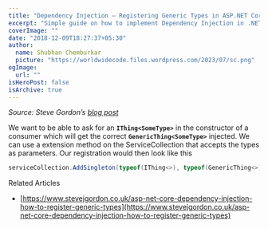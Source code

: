 ```yaml
---
title: "Dependency Injection – Registering Generic Types in ASP.NET Core"
excerpt: "Simple guide on how to implement Dependency Injection in .NET for generic interface types"
coverImage: ""
date: "2018-12-09T18:27:37+05:30"
author:
  name: Shubhan Chemburkar
  picture: "https://worldwidecode.files.wordpress.com/2023/07/sc.png"
ogImage:
  url: ""
isHeroPost: false
isArchive: true
---
```


*Source: Steve Gordon’s [blog post](https://www.stevejgordon.co.uk/asp-net-core-dependency-injection-how-to-register-generic-types)*

We want to be able to ask for an **`IThing<SomeType>`** in the constructor of a consumer which will get the correct **`GenericThing<SomeType>`** injected. We can use a extension method on the ServiceCollection that accepts the types as parameters. Our registration would then look like this

```cs
serviceCollection.AddSingleton(typeof(IThing<>), typeof(GenericThing<>));
 ```

Related Articles

*   [https://www.stevejgordon.co.uk/asp-net-core-dependency-injection-how-to-register-generic-types](https://www.stevejgordon.co.uk/asp-net-core-dependency-injection-how-to-register-generic-types)